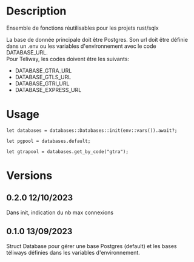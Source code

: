 # Description
Ensemble de fonctions réutilisables pour les projets rust/sqlx

La base de donnée principale doit être Postgres. Son url doit être définie dans un .env ou les variables d'environnement avec le code DATABASE_URL.  
Pour Teliway, les codes doivent être les suivants:
- DATABASE_GTRA_URL
- DATABASE_GTLS_URL
- DATABASE_GTRI_URL
- DATABASE_EXPRESS_URL

# Usage
```
let databases = databases::Databases::init(env::vars()).await?;

let pgpool = databases.default;

let gtrapool = databases.get_by_code("gtra");
```

# Versions
## 0.2.0 12/10/2023
Dans init, indication du nb max connexions

## 0.1.0 13/09/2023
Struct Database pour gérer une base Postgres (default) et les bases téliways définies dans les variables d'environnement.